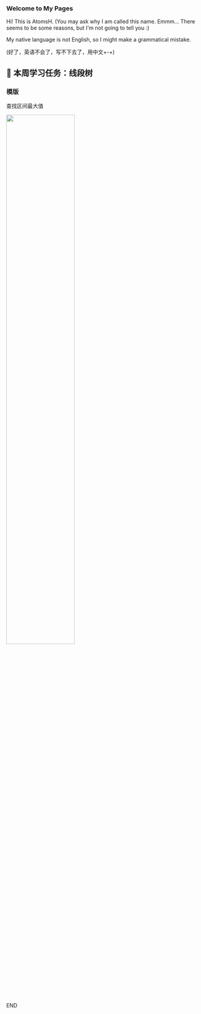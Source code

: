 ### Welcome to My Pages

Hi! This is AtomsH.
(You may ask why I am called this name. Emmm... There seems to be some reasons, but I'm not going to tell you :)

My native language is not English, so I might make a grammatical mistake.

(好了，英语不会了，写不下去了，用中文+-+)


## 🎲 本周学习任务：线段树

### 模版
查找区间最大值

<img src="https://user-images.githubusercontent.com/52187003/117684833-f4598000-b1e7-11eb-9238-36c9055ad941.png" width="60%">

END
